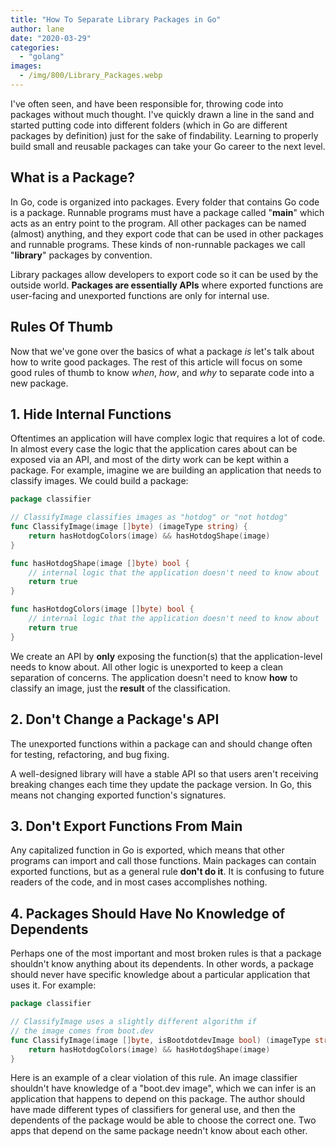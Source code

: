 ```yaml
---
title: "How To Separate Library Packages in Go"
author: lane
date: "2020-03-29"
categories: 
  - "golang"
images:
  - /img/800/Library_Packages.webp
---
```


I've often seen, and have been responsible for, throwing code into packages without much thought. I've quickly drawn a line in the sand and started putting code into different folders (which in Go are different packages by definition) just for the sake of findability. Learning to properly build small and reusable packages can take your Go career to the next level.

## What is a Package?

In Go, code is organized into packages. Every folder that contains Go code is a package. Runnable programs must have a package called "**main**" which acts as an entry point to the program. All other packages can be named (almost) anything, and they export code that can be used in other packages and runnable programs. These kinds of non-runnable packages we call "**library**" packages by convention.

Library packages allow developers to export code so it can be used by the outside world. **Packages are essentially APIs** where exported functions are user-facing and unexported functions are only for internal use.

## Rules Of Thumb

Now that we've gone over the basics of what a package _is_ let's talk about how to write good packages. The rest of this article will focus on some good rules of thumb to know _when_, _how_, and _why_ to separate code into a new package.

## 1. Hide Internal Functions

Oftentimes an application will have complex logic that requires a lot of code. In almost every case the logic that the application cares about can be exposed via an API, and most of the dirty work can be kept within a package. For example, imagine we are building an application that needs to classify images. We could build a package:

```go
package classifier

// ClassifyImage classifies images as "hotdog" or "not hotdog"
func ClassifyImage(image []byte) (imageType string) {
	return hasHotdogColors(image) && hasHotdogShape(image)
}

func hasHotdogShape(image []byte) bool {
	// internal logic that the application doesn't need to know about
	return true
}

func hasHotdogColors(image []byte) bool {
	// internal logic that the application doesn't need to know about
	return true
}
```

We create an API by **only** exposing the function(s) that the application-level needs to know about. All other logic is unexported to keep a clean separation of concerns. The application doesn't need to know **how** to classify an image, just the **result** of the classification.

## 2. Don't Change a Package's API

The unexported functions within a package can and should change often for testing, refactoring, and bug fixing.

A well-designed library will have a stable API so that users aren't receiving breaking changes each time they update the package version. In Go, this means not changing exported function's signatures.

## 3. Don't Export Functions From Main

Any capitalized function in Go is exported, which means that other programs can import and call those functions. Main packages can contain exported functions, but as a general rule **don't do it**. It is confusing to future readers of the code, and in most cases accomplishes nothing.

## 4. Packages Should Have No Knowledge of Dependents

Perhaps one of the most important and most broken rules is that a package shouldn't know anything about its dependents. In other words, a package should never have specific knowledge about a particular application that uses it. For example:

```go
package classifier

// ClassifyImage uses a slightly different algorithm if
// the image comes from boot.dev
func ClassifyImage(image []byte, isBootdotdevImage bool) (imageType string) {
	return hasHotdogColors(image) && hasHotdogShape(image)
}
```

Here is an example of a clear violation of this rule. An image classifier shouldn't have knowledge of a "boot.dev image", which we can infer is an application that happens to depend on this package. The author should have made different types of classifiers for general use, and then the dependents of the package would be able to choose the correct one. Two apps that depend on the same package needn't know about each other.

